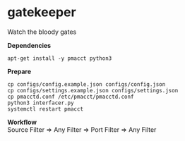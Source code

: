# gatekeeper

Watch the bloody gates

**Dependencies**<br />
```
apt-get install -y pmacct python3
```

**Prepare**<br />
```
cp configs/config.example.json configs/config.json
cp configs/settings.example.json configs/settings.json
cp pmacctd.conf /etc/pmacct/pmacctd.conf
python3 interfacer.py
systemctl restart pmacct
```

**Workflow**<br />
Source Filter => Any Filter => Port Filter => Any Filter
